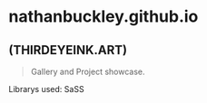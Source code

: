 # nathanbuckley.github.io
## (THIRDEYEINK.ART)

> Gallery and Project showcase.

Librarys used: 
SaSS
